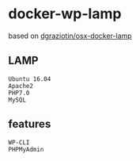 # docker-wp-lamp

based on [dgraziotin/osx-docker-lamp](https://github.com/dgraziotin/osx-docker-lamp)

## LAMP
	Ubuntu 16.04
	Apache2
	PHP7.0
	MySQL

## features
	WP-CLI
	PHPMyAdmin
